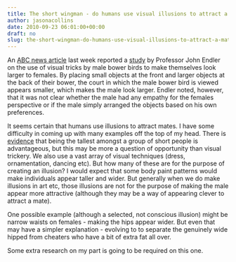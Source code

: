 ```yaml
---
title: The short wingman - do humans use visual illusions to attract a mate?
author: jasonacollins
date: 2010-09-23 06:01:00+00:00
draft: no
slug: the-short-wingman-do-humans-use-visual-illusions-to-attract-a-mate
---
```


An [ABC news article](http://www.abc.net.au/science/articles/2010/09/10/3007367.htm) last week reported a [study](http://www.cell.com/current-biology/abstract/S0960-9822%2810%2901036-5) by Professor John Endler on the use of visual tricks by male bower birds to make themselves look larger to females. By placing small objects at the front and larger objects at the back of their bower, the court in which the male bower bird is viewed appears smaller, which makes the male look larger. Endler noted, however, that it was not clear whether the male had any empathy for the females perspective or if the male simply arranged the objects based on his own preferences.

It seems certain that humans use illusions to attract mates. I have some difficulty in coming up with many examples off the top of my head. There is [evidence](http://ideas.repec.org/p/iza/izadps/dp2377.html) that being the tallest amongst a group of short people is advantageous, but this may be more a question of opportunity than visual trickery. We also use a vast array of visual techniques (dress, ornamentation, dancing etc). But how many of these are for the purpose of creating an illusion? I would expect that some body paint patterns would make individuals appear taller and wider. But generally when we do make illusions in art etc, those illusions are not for the purpose of making the male appear more attractive (although they may be a way of appearing clever to attract a mate).

One possible example (although a selected, not conscious illusion) might be narrow waists on females - making the hips appear wider. But even that may have a simpler explanation - evolving to to separate the genuinely wide hipped from cheaters who have a bit of extra fat all over.

Some extra research on my part is going to be required on this one.
